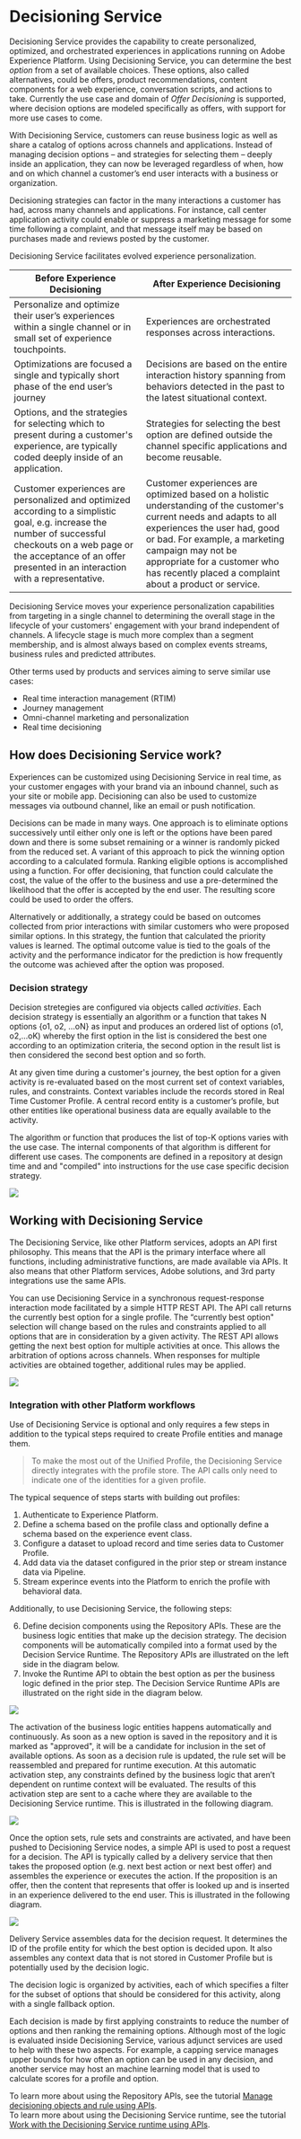 # Decisioning Service

Decisioning Service provides the capability to create personalized, optimized, and orchestrated experiences in applications running on Adobe Experience Platform. Using Decisioning Service, you can determine the best _option_ from a set of available choices. These options, also called alternatives, could be offers, product recommendations, content components for a web experience, conversation scripts, and actions to take. Currently the use case and domain of _Offer Decisioning_ is supported, where decision options are modeled specifically as offers, with support for more use cases to come.

With Decisioning Service, customers can reuse business logic as well as share a catalog of options across channels and applications. Instead of managing decision options – and strategies for selecting them – deeply inside an application, they can now be leveraged regardless of when, how and on which channel a customer’s end user interacts with a business or organization.

Decisioning strategies can factor in the many interactions a customer has had, across many channels and applications. For instance, call center application activity could enable or suppress a marketing message for some time following a complaint, and that message itself may be based on purchases made and reviews posted by the customer.

Decisioning Service facilitates evolved experience personalization.

Before Experience Decisioning | After Experience Decisioning
--- | ---
Personalize and optimize their user’s experiences within a single channel or in small set of experience touchpoints. | Experiences are orchestrated responses across interactions.
Optimizations are focused a single and typically short phase of the end user’s journey | Decisions are based on the entire interaction history spanning from behaviors detected in the past to the latest situational context.
Options, and the strategies for selecting which to present during a customer's experience, are typically coded deeply inside of an application. | Strategies for selecting the best option are defined outside the channel specific applications and become reusable.
Customer experiences are personalized and optimized according to a simplistic goal, e.g. increase the number of successful checkouts on a web page or the acceptance of an offer presented in an interaction with a representative. | Customer experiences are optimized based on a holistic understanding of the customer's current needs and adapts to all experiences the user had, good or bad. For example, a marketing campaign may not be appropriate for a customer who has recently placed a complaint about a product or service.

Decisioning Service moves your experience personalization capabilities from targeting in a single channel to determining the overall stage in the lifecycle of your customers' engagement with your brand independent of channels. A lifecycle stage is much more complex than a segment membership, and is almost always based on complex events streams, business rules and predicted attributes. 

Other terms used by products and services aiming to serve similar use cases:
* Real time interaction management (RTIM)
* Journey management
* Omni-channel marketing and personalization
* Real time decisioning 


## How does Decisioning Service work?

Experiences can be customized using Decisioning Service in real time, as your customer engages with your brand via an inbound channel, such as your site or mobile app. Decisioning can also be used to customize messages via outbound channel, like an email or push notification. 

Decisions can be made in many ways. One approach is to eliminate options successively until either only one is left or the options have been pared down and there is some subset remaining or a winner is randomly picked from the reduced set. A variant of this approach to pick the winning option according to a calculated formula. Ranking eligible options is accomplished using a function. For offer decisioning, that function could calculate the cost, the value of the offer to the business and use a pre-determined the likelihood that the offer is accepted by the end user. The resulting score could be used to order the offers.

Alternatively or additionally, a strategy could be based on outcomes collected from prior interactions with similar customers who were proposed similar options. In this strategy, the funtion that calculated the priority values is learned. The optimal outcome value is tied to the goals of the activity and the performance indicator for the prediction is how frequently the outcome was achieved after the option was proposed.

### Decision strategy

Decision stretegies are configured via objects called _activities_. Each decision strategy is essentially an algorithm or a function that takes N options {o1, o2, …oN} as input and produces an ordered list of options (o1, o2,…oK) whereby the first option in the list is considered the best one according to an optimization criteria, the second option in the result list is then considered the second best option and so forth.

At any given time during a customer's journey, the best option for a given activity is re-evaluated based on the most current set of context variables, rules, and constraints. Context variables include the records stored in Real Time Customer Profile. A central record entity is a customer’s profile, but other entities like operational business data are equally available to the activity.

The algorithm or function that produces the list of top-K options varies with the use case. The internal components of that algorithm is different for different use cases. The components are defined in a repository at design time and and "compiled" into instructions for the use case specific decision strategy.

![](decisioning-optimization.png)

## Working with Decisioning Service

The Decisioning Service, like other Platform services, adopts an API first philosophy. This means that the API is the primary interface where all functions, including administrative functions, are made available via APIs. It also means that other Platform services, Adobe solutions, and 3rd party integrations use the same APIs.

You can use Decisioning Service in a synchronous request-response interaction mode facilitated by a simple HTTP REST API. The API call returns the currently best option for a single profile. The “currently best option" selection will change based on the rules and constraints applied to all options that are in consideration by a given activity. The REST API allows getting the next best option for multiple activities at once. This allows the arbitration of options across channels. When responses for multiple activities are obtained together, additional rules may be applied.

![](decisioning-API.png)

### Integration with other Platform workflows

Use of Decisioning Service is optional and only requires a few steps in addition to the typical steps required to create Profile entities and manage them.

 > To make the most out of the Unified Profile, the Decisioning Service directly integrates with the profile store. The API calls only need to indicate one of the identities for a given profile.

The typical sequence of steps starts with building out profiles:

1.	Authenticate to Experience Platform.
2.	Define a schema based on the profile class and optionally define a schema based on the experience event class.
3.	Configure a dataset to upload record and time series data to Customer Profile.
4.	Add data via the dataset configured in the prior step or stream instance data via Pipeline.
5.  Stream experince events into the Platform to enrich the profile with behavioral data.

Additionally, to use Decisioning Service, the following steps:

6.	Define decision components using the Repository APIs. These are the business logic entities that make up the decision strategy. The decision components will be automatically compiled into a format used by the Decision Service Runtime. The Repository APIs are illustrated on the left side in the diagram below.
7.	Invoke the Runtime API to obtain the best option as per the business logic defined in the prior step. The Decision Service Runtime APIs are illustrated on the right side in the diagram below.

![](decisioning-API1.png)

The activation of the business logic entities happens automatically and continuously. As soon as a new option is saved in the repository and it is marked as "approved", it will be a candidate for inclusion in the set of available options. As soon as a decision rule is updated, the rule set will be reassembled and prepared for runtime execution. At this automatic activation step, any constraints defined by the business logic that aren’t dependent on runtime context will be evaluated. The results of this activation step are sent to a cache where they are available to the Decisioning Service runtime. This is illustrated in the following diagram.
 
![](decisioning-API2.png)

Once the option sets, rule sets and constraints are activated, and have been pushed to Decisioning Service nodes, a simple API is used to post a request for a decision. The API is typically called by a delivery service that then takes the proposed option (e.g. next best action or next best offer) and assembles the experience or executes the action. If the proposition is an offer, then the content that represents that offer is looked up and is inserted in an experience delivered to the end user. This is illustrated in the following diagram.
 
![](decisioning-API3.png)

Delivery Service assembles data for the decision request. It determines the ID of the profile entity for which the best option is decided upon. It also assembles any context data that is not stored in Customer Profile but is potentially used by the decision logic. 

The decision logic is organized by activities, each of which specifies a filter for the subset of options that should be considered for this activity, along with a single fallback option.

Each decision is made by first applying constraints to reduce the number of options and then ranking the remaining options. Although most of the logic is evaluated inside Decisioning Service, various adjunct services are used to help with these two aspects. For example, a capping service manages upper bounds for how often an option can be used in any decision, and another service may host an machine learning model that is used to calculate scores for a profile and option.

To learn more about using the Repository APIs, see the tutorial [Manage decisioning objects and rule using APIs](../../tutorials/decisioning_tutorial/decisioning_entities_api_tutorial.md).<br/>
To learn more about using the Decisioning Service runtime, see the tutorial [Work with the Decisioning Service runtime using APIs](../../tutorials/decisioning_tutorial/decisioning_runtime_api_tutorial.md).

<!--
**RESTFul API** - There is a synchronous request-response interaction mode facilitated by a simple HTTP REST API. The API returns the currently best option for a single profile. As new experience events stream into Platform, the “Currently Best Option" selection will change based on the rules and constraints applied to all options that are in consideration by this activity. The REST API allows getting the next best option for multiple activities at once. This allows the arbitration of options across channels. When responses for multiple activities are obtained together, additional rules may have been applied.  
**Streaming** - Another interaction model allows streaming of requests to the Decisioning Service. This model is still request-response-based in that a request is made to return the currently best option for a given set of activities and each of those requests is answered by a single response. However, in contrast to the HTTP REST API the request-response pattern is not synchronous. Rather the requests are streamed to one topic and the responses are read from another topic. Experience Platform’s Pipeline messaging infrastructure is leveraged for this interaction model. The sequence of request messages is continuous and does not end. The request messages allow micro-batching of requests for multiple profile entities in one message to increase the overall throughput.  
**Proactive** A third interaction model allows truly proactive experiences. In this model, requests do not just calculate the currently best option for a given context and Profile entity. A single request is sent to an activity to start it. The activity then sends the next best option back via a stream, and whenever the best option selection changes, another message will be sent. The activity will continue to send changes and the receiver of the message will execute the actions that were defined on the newly selected option. The updates will be sent until the activity is requested to stop and the stream will be closed. This mode enables proactive real time decisioning applications on Experience Platform.
-->
